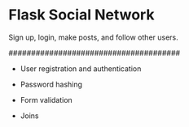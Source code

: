 # Flask Social Network

Sign up, login, make posts, and follow other users.



######################################

* User registration and authentication

* Password hashing

* Form validation

* Joins